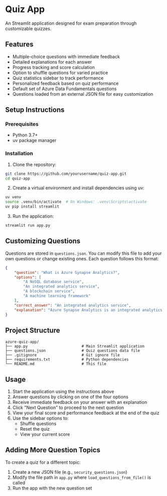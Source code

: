 # Quiz App

An Streamlit application designed for exam preparation through customizable quizzes.

## Features

- Multiple-choice questions with immediate feedback
- Detailed explanations for each answer
- Progress tracking and score calculation
- Option to shuffle questions for varied practice
- Quiz statistics sidebar to track performance
- Personalized feedback based on quiz performance
- Default set of Azure Data Fundamentals questions
- Questions loaded from an external JSON file for easy customization

## Setup Instructions

### Prerequisites

- Python 3.7+
- uv package manager

### Installation

1. Clone the repository:

```bash
git clone https://github.com/yourusername/quiz-app.git
cd quiz-app
```

2. Create a virtual environment and install dependencies using uv:

```bash
uv venv
source .venv/bin/activate  # On Windows: .venv\Scripts\activate
uv pip install streamlit
```

3. Run the application:

```bash
streamlit run app.py
```

## Customizing Questions

Questions are stored in `questions.json`. You can modify this file to add your own questions or change existing ones. Each question follows this format:

```json
{
    "question": "What is Azure Synapse Analytics?",
    "options": [
        "A NoSQL database service",
        "An integrated analytics service",
        "A blockchain service",
        "A machine learning framework"
    ],
    "correct_answer": "An integrated analytics service",
    "explanation": "Azure Synapse Analytics is an integrated analytics service that brings together data integration, enterprise data warehousing, and big data analytics."
}
```

## Project Structure

```
azure-quiz-app/
├── app.py                        # Main Streamlit application
├── questions.json                # Quiz questions data file
├── .gitignore                    # Git ignore file
├── requirements.txt              # Python dependencies
└── README.md                     # This file
```

## Usage

1. Start the application using the instructions above
2. Answer questions by clicking on one of the four options
3. Receive immediate feedback on your answer with an explanation
4. Click "Next Question" to proceed to the next question
5. View your final score and performance feedback at the end of the quiz
6. Use the sidebar options to:
   - Shuffle questions
   - Reset the quiz
   - View your current score

## Adding More Question Topics

To create a quiz for a different topic:

1. Create a new JSON file (e.g., `security_questions.json`)
2. Modify the file path in `app.py` where `load_questions_from_file()` is called
3. Run the app with the new question set

